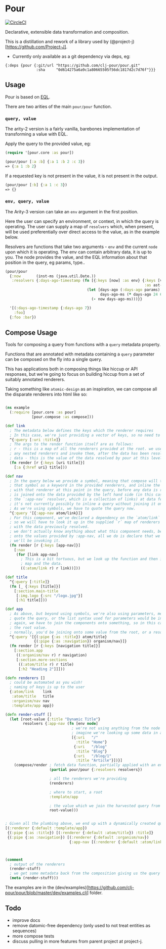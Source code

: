 # Pour

[![CircleCI](https://circleci.com/gh/clj-pour/pour.svg?style=svg)](https://circleci.com/gh/clj-pour/pour)

Declarative, extensible data transformation and composition. 

This is a distillation and rework of a library used by (@project-j)[https://github.com/Project-J].

- Currently only available as a git dependency via deps, eg:

```
{:deps {pour {:git/url "https://github.com/clj-pour/pour.git"
              :sha     "0d614275a6a9c1a80665505f56dc1817d2c7d76f"}}}
```


## Usage

Pour is based on [EQL](https://github.com/edn-query-language/eql).

There are two arities of the main `pour/pour` function. 

### `query, value`

The arity-2 version is a fairly vanilla, barebones implementation of transforming a value with EQL.

Apply the query to the provided value, eg:

```clojure
(require '[pour.core :as pour])

(pour/pour [:a :b] {:a 1 :b 2 :c 3})
=> {:a 1 :b 2}
```

If a requested key is not present in the value, it is not present in the output. 

```clojure
(pour/pour [:b] {:a 1 :c 3}) 
=> {}
```

### `env, query, value`

The Arity-3 version can take an `env` argument in the first position. 

Here the user can specify an environment, or context, in which the query is operating. 
The user can supply a map of `resolvers` which, when present, will be used preferentially over direct access to the value, 
as in the example below.

Resolvers are functions that take two arguments - `env` and the current `node` upon which it is operating. 
The env can contain arbitrary data, it is up to you. The node provides the value, and the EQL information about that 
position in the query, eg params, type..  

```clojure
(pour/pour
  {:now       (inst-ms (java.util.Date.))
   :resolvers {:days-ago-timestamp (fn [{:keys [now] :as env} {:keys [value params]
                                                               :as ast-node}]
                                     (let [days-ago (:days-ago params)
                                           days-ago-ms (* days-ago 24 60 60 1000)]
                                       (- now days-ago-ms)))}}

  '[(:days-ago-timestamp {:days-ago 7}) 
    :foo] 
  {:foo :bar})
```


## Compose Usage

Tools for composing a query from functions with a `query` metadata property.

Functions that are annotated with metadata containing a `query` parameter can be composed on the fly into a single query.

This has applications both in composing things like hiccup or API responses, but we're going to focus on building hiccup 
from a set of suitably annotated renderers. 

Taking something like `atomic-design` as an inspiration, we can compose all the disparate renderers into html like so:

```clojure

(ns example
  (:require [pour.core :as pour]
            [pour.compose :as compose]))

(def link
  ; The metadata below defines the keys which the renderer requires
  ; In this case, we're just providing a vector of keys, so no need to quote the query
  ^{:query [:uri :title]}
  ; The args to the render function itself are as follows:
  ; r - this is a map of all the renderers provided at the root. we use this to lookup
  ; any nested renderers and invoke them, after the data has been resolved
  ; data - this is the value of the data resolved by pour at this level.
  (fn render [r {:keys [uri title]}]
    [:a {:href uri} title]))

(def nav
  ; In the query below we provide a symbol, meaning that compose will try to look up
  ; that symbol as a keyword in the provided renderers, and inline the query associated
  ; with that renderer at this point in the query, before any data is resolved. That query
  ; is joined onto the data provided by the left hand side (in this case, the data provided by
  ; the `:app-nav` resolver, which is a collection of links) at data fetch time.
  ; it's not currently possibly to inline a query without joining it on something.
  ; As we're using symbols, we have to quote the query now.
  ^{:query '[{:app-nav atom/link}]}
  ; For this component, we've declared a dependency on the `atom/link` component above,
  ; so we will have to look it up in the supplied `r` map of renderers to invoke it
  ; with the data previously resolved.
  ; we don't actually know anything about what this component needs, beyond that we're joining
  ; onto the values provided by :app-nav, all we do is declare that we're using this, and that
  ; we'll be invoking it.
  (fn render [r {:keys [app-nav]}]
    [:nav
     (for [link app-nav]
       ; This is a bit tortuous, but we look up the function and then invoke it with the renderers
       ; map and the data.
       ((:atom/link r) r link))]))

(def title
  ^{:query [:title]}
  (fn [_ {:keys [title]}]
    [:section.main-title
     [:img.logo {:src "/logo.jpg"}]
     [:h1 title]]))

(def app
  ; As above, but beyond using symbols, we're also using parameters, meaning that again we have to
  ; quote the query, or the list syntax used for parameters would be interpreted as a function call
  ; again, we have to join the components onto something, so in this case we're just passing through
  ; the root value.
  ; normally, you'd be joining onto some value from the root, or a resolver of some sort.
  ^{:query '[{(:pipe {:as :title}) atom/title}
             {(:pipe {:as :navigation}) organism/nav}]}
  (fn render [r {:keys [navigation title]}]
    [:section.app
     ((:organism/nav r) r navigation)
     [:section.more-sections
      ((:atom/title r) r title)
      [:h2 "Heading 2"]]]))

(defn renderers []
  ; could be automated as you wish!
  ; naming of keys is up to the user
  {:atom/link    link
   :atom/title   title
   :organism/nav nav
   :template/app app})

(defn render-stuff []
  (let [root-value {:title "Dynamic Title"}
        resolvers {:app-nav (fn [env node]
                              ; we're not using anything from the node or env here
                              ; imagine we're looking up some data in a db, for example.
                              [{:uri   "/"
                                :title "Home"}
                               {:uri   "/blog"
                                :title "Blog"}
                               {:uri   "/blog/1"
                                :title "Article"}])}]
    (compose/render ; fetch data function, partially applied with an environment
                    (partial pour/pour {:resolvers resolvers})

                    ; all the renderers we're providing
                    (renderers)

                    ; where to start, a root
                    :template/app

                    ; the value which we join the harvested query from the root above
                    root-value)))


; Given all the plumbing above, we end up with a dynamically created query something like this:
[(:renderer {:default :template/app})
 {(:pipe {:as :title}) [(:renderer {:default :atom/title}) :title]}
 {(:pipe {:as :navigation}) [(:renderer {:default :organism/nav})
                             {:app-nav [(:renderer {:default :atom/link}) :uri :title]}]}]



(comment
  ; output of the renderers
  (render-stuff)
  ; we get some metadata back from the composition giving us the query and which renderer we invoked
  (meta (render-stuff)))


``` 

The examples are in the (dev/examples)[https://github.com/clj-pour/pour/blob/master/dev/examples.clj] folder.



## Todo

- improve docs
- remove datomic-free dependency (only used to not treat entities as sequences)
- more compose tests
- discuss pulling in more features from parent project at project-j.
